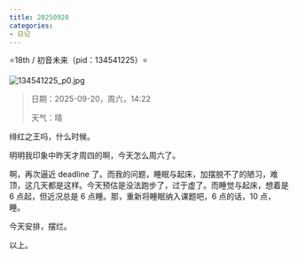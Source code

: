 ```yaml
---
title: 20250920
categories:
- 日记
---
```

⭐18th / 初音未来（pid：134541225）⭐

![134541225_p0.jpg](https://byyw-oss1.oss-cn-hangzhou.aliyuncs.com/img/2025/09/20-bf9c8cfa658a5ccf25248235b5599d9b-134541225_p0.jpg.webp)

>日期：2025-09-20，周六，14:22
>
>天气：晴

绯红之王吗，什么时候。

明明我印象中昨天才周四的啊，今天怎么周六了。

啊，再次逼近 deadline 了。而我的问题，睡眠与起床，加摆脱不了的陋习，难顶，这几天都是这样。今天预估是没法跑步了，过于虚了。而睡觉与起床，想着是 6 点起，但近况总是 6 点睡。那，重新将睡眠纳入课题吧，6 点的话，10 点，睡。

今天安排，摆烂。

以上。

